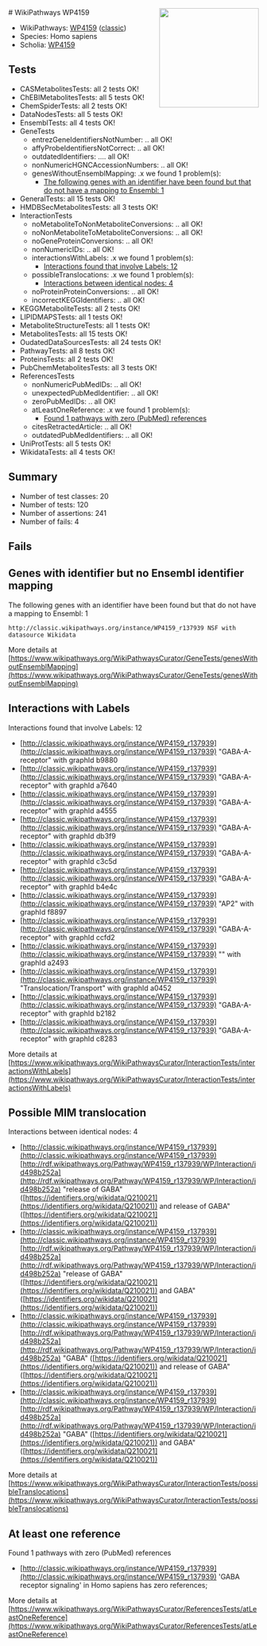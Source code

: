 <img style="float: right; width: 200px" src="https://upload.wikimedia.org/wikipedia/commons/thumb/8/83/Wplogo_with_text_500.png/640px-Wplogo_with_text_500.png" />
# WikiPathways WP4159

* WikiPathways: [WP4159](https://wikipathways.org/pathways/WP4159) ([classic](https://classic.wikipathways.org/instance/WP4159))
* Species: Homo sapiens
* Scholia: [WP4159](https://scholia.toolforge.org/wikipathways/WP4159)
## Tests
* CASMetabolitesTests: all 2 tests OK!
* ChEBIMetabolitesTests: all 5 tests OK!
* ChemSpiderTests: all 2 tests OK!
* DataNodesTests: all 5 tests OK!
* EnsemblTests: all 4 tests OK!
* GeneTests
    * entrezGeneIdentifiersNotNumber: .. all OK!
    * affyProbeIdentifiersNotCorrect: .. all OK!
    * outdatedIdentifiers: .... all OK!
    * nonNumericHGNCAccessionNumbers: .. all OK!
    * genesWithoutEnsemblMapping: .x we found 1 problem(s):
        * [The following genes with an identifier have been found but that do not have a mapping to Ensembl: 1](#40286d83)
* GeneralTests: all 15 tests OK!
* HMDBSecMetabolitesTests: all 3 tests OK!
* InteractionTests
    * noMetaboliteToNonMetaboliteConversions: .. all OK!
    * noNonMetaboliteToMetaboliteConversions: .. all OK!
    * noGeneProteinConversions: .. all OK!
    * nonNumericIDs: .. all OK!
    * interactionsWithLabels: .x we found 1 problem(s):
        * [Interactions found that involve Labels: 12](#fe97a8ba)
    * possibleTranslocations: .x we found 1 problem(s):
        * [Interactions between identical nodes: 4](#1c118209)
    * noProteinProteinConversions: .. all OK!
    * incorrectKEGGIdentifiers: .. all OK!
* KEGGMetaboliteTests: all 2 tests OK!
* LIPIDMAPSTests: all 1 tests OK!
* MetaboliteStructureTests: all 1 tests OK!
* MetabolitesTests: all 15 tests OK!
* OudatedDataSourcesTests: all 24 tests OK!
* PathwayTests: all 8 tests OK!
* ProteinsTests: all 2 tests OK!
* PubChemMetabolitesTests: all 3 tests OK!
* ReferencesTests
    * nonNumericPubMedIDs: .. all OK!
    * unexpectedPubMedIdentifier: .. all OK!
    * zeroPubMedIDs: .. all OK!
    * atLeastOneReference: .x we found 1 problem(s):
        * [Found 1 pathways with zero (PubMed) references](#d0a459f0)
    * citesRetractedArticle: .. all OK!
    * outdatedPubMedIdentifiers: .. all OK!
* UniProtTests: all 5 tests OK!
* WikidataTests: all 4 tests OK!


## Summary

* Number of test classes: 20
* Number of tests: 120
* Number of assertions: 241
* Number of fails: 4

## Fails

<a name="40286d83" />

## Genes with identifier but no Ensembl identifier mapping

The following genes with an identifier have been found but that do not have a mapping to Ensembl: 1
```
http://classic.wikipathways.org/instance/WP4159_r137939 NSF with datasource Wikidata
```

More details at [https://www.wikipathways.org/WikiPathwaysCurator/GeneTests/genesWithoutEnsemblMapping](https://www.wikipathways.org/WikiPathwaysCurator/GeneTests/genesWithoutEnsemblMapping)

<a name="fe97a8ba" />

## Interactions with Labels

Interactions found that involve Labels: 12

* [http://classic.wikipathways.org/instance/WP4159_r137939](http://classic.wikipathways.org/instance/WP4159_r137939) "GABA-A-receptor" with graphId b9880
* [http://classic.wikipathways.org/instance/WP4159_r137939](http://classic.wikipathways.org/instance/WP4159_r137939) "GABA-A-receptor" with graphId a7640
* [http://classic.wikipathways.org/instance/WP4159_r137939](http://classic.wikipathways.org/instance/WP4159_r137939) "GABA-A-receptor" with graphId a4555
* [http://classic.wikipathways.org/instance/WP4159_r137939](http://classic.wikipathways.org/instance/WP4159_r137939) "GABA-A-receptor" with graphId db3f9
* [http://classic.wikipathways.org/instance/WP4159_r137939](http://classic.wikipathways.org/instance/WP4159_r137939) "GABA-A-receptor" with graphId c3c5d
* [http://classic.wikipathways.org/instance/WP4159_r137939](http://classic.wikipathways.org/instance/WP4159_r137939) "GABA-A-receptor" with graphId b4e4c
* [http://classic.wikipathways.org/instance/WP4159_r137939](http://classic.wikipathways.org/instance/WP4159_r137939) "AP2" with graphId f8897
* [http://classic.wikipathways.org/instance/WP4159_r137939](http://classic.wikipathways.org/instance/WP4159_r137939) "GABA-A-receptor" with graphId ccfd2
* [http://classic.wikipathways.org/instance/WP4159_r137939](http://classic.wikipathways.org/instance/WP4159_r137939) "" with graphId a2493
* [http://classic.wikipathways.org/instance/WP4159_r137939](http://classic.wikipathways.org/instance/WP4159_r137939) "Translocation/Transport" with graphId a0452
* [http://classic.wikipathways.org/instance/WP4159_r137939](http://classic.wikipathways.org/instance/WP4159_r137939) "GABA-A-receptor" with graphId b2182
* [http://classic.wikipathways.org/instance/WP4159_r137939](http://classic.wikipathways.org/instance/WP4159_r137939) "GABA-A-receptor" with graphId c8283


More details at [https://www.wikipathways.org/WikiPathwaysCurator/InteractionTests/interactionsWithLabels](https://www.wikipathways.org/WikiPathwaysCurator/InteractionTests/interactionsWithLabels)

<a name="1c118209" />

## Possible MIM translocation

Interactions between identical nodes: 4

* [http://classic.wikipathways.org/instance/WP4159_r137939](http://classic.wikipathways.org/instance/WP4159_r137939) [http://rdf.wikipathways.org/Pathway/WP4159_r137939/WP/Interaction/id498b252a](http://rdf.wikipathways.org/Pathway/WP4159_r137939/WP/Interaction/id498b252a) "release of GABA" ([https://identifiers.org/wikidata/Q210021](https://identifiers.org/wikidata/Q210021)) and 
release of GABA" ([https://identifiers.org/wikidata/Q210021](https://identifiers.org/wikidata/Q210021))
* [http://classic.wikipathways.org/instance/WP4159_r137939](http://classic.wikipathways.org/instance/WP4159_r137939) [http://rdf.wikipathways.org/Pathway/WP4159_r137939/WP/Interaction/id498b252a](http://rdf.wikipathways.org/Pathway/WP4159_r137939/WP/Interaction/id498b252a) "release of GABA" ([https://identifiers.org/wikidata/Q210021](https://identifiers.org/wikidata/Q210021)) and 
GABA" ([https://identifiers.org/wikidata/Q210021](https://identifiers.org/wikidata/Q210021))
* [http://classic.wikipathways.org/instance/WP4159_r137939](http://classic.wikipathways.org/instance/WP4159_r137939) [http://rdf.wikipathways.org/Pathway/WP4159_r137939/WP/Interaction/id498b252a](http://rdf.wikipathways.org/Pathway/WP4159_r137939/WP/Interaction/id498b252a) "GABA" ([https://identifiers.org/wikidata/Q210021](https://identifiers.org/wikidata/Q210021)) and 
release of GABA" ([https://identifiers.org/wikidata/Q210021](https://identifiers.org/wikidata/Q210021))
* [http://classic.wikipathways.org/instance/WP4159_r137939](http://classic.wikipathways.org/instance/WP4159_r137939) [http://rdf.wikipathways.org/Pathway/WP4159_r137939/WP/Interaction/id498b252a](http://rdf.wikipathways.org/Pathway/WP4159_r137939/WP/Interaction/id498b252a) "GABA" ([https://identifiers.org/wikidata/Q210021](https://identifiers.org/wikidata/Q210021)) and 
GABA" ([https://identifiers.org/wikidata/Q210021](https://identifiers.org/wikidata/Q210021))


More details at [https://www.wikipathways.org/WikiPathwaysCurator/InteractionTests/possibleTranslocations](https://www.wikipathways.org/WikiPathwaysCurator/InteractionTests/possibleTranslocations)

<a name="d0a459f0" />

## At least one reference

Found 1 pathways with zero (PubMed) references

* [http://classic.wikipathways.org/instance/WP4159_r137939](http://classic.wikipathways.org/instance/WP4159_r137939) 'GABA receptor signaling' in Homo sapiens has zero references; 


More details at [https://www.wikipathways.org/WikiPathwaysCurator/ReferencesTests/atLeastOneReference](https://www.wikipathways.org/WikiPathwaysCurator/ReferencesTests/atLeastOneReference)

